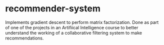 # recommender-system

Implements gradient descent to perform matrix factorization. 
Done as part of one of the projects in an Artifiical Intelligence course to better understand the working of a collaborative filtering system to make recommendations. 
